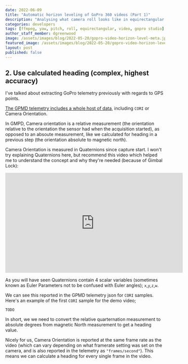 ```yaml
---
date: 2022-06-09
title: "Automatic horizon leveling of GoPro 360 videos (Part 1)"
description: "Analysing what camera roll looks like in equirectangular videos and how to account for it."
categories: developers
tags: [ffmpeg, yaw, pitch, roll, equirectangular, video, gopro studio]
author_staff_member: dgreenwood
image: /assets/images/blog/2022-05-20/gopro-video-horizon-level-meta.jpg
featured_image: /assets/images/blog/2022-05-20/gopro-video-horizon-level-sm.jpg
layout: post
published: false
---
```



## 2. Use calculated heading (complex, highest accuracy)

I've talked about extracting GoPro telemetry previously with regards to GPS points.

[The GPMD telemetry includes a whole host of data](/blog/2022/evolution-of-gopro-camera-sensors-gpmf), including `CORI` or Camera Orientation.

In GMPD, Camera orientation is a relative measurement (the orientation relative to the orientation the sensor had when the acquisition started), as opposed to an absoute measurement, like we calculated for heading in a previous step (the orientation absolute to magnetic north).

Camera Orientation is measured in Quaternions since capture start. I won't try explaining Quaternions here, but recommend this video which helped me to understand the concept and why they're needed (because of Gimbal Lock):

<iframe width="560" height="315" src="https://www.youtube-nocookie.com/embed/zjMuIxRvygQ" title="YouTube video player" frameborder="0" allow="accelerometer; autoplay; clipboard-write; encrypted-media; gyroscope; picture-in-picture" allowfullscreen></iframe>

As you will have seen Quaternions contain 4 scalar variables  (sometimes known as Euler Parameters not to be confused with Euler angles); `x`,`y`,`z`,`w`.

We can see this reported in the GPMD telemetry json for `CORI` samples. Here's an example of the first `CORI` sample for the demo video;


```
TODO
```

In short, we we need to convert the relative quarternation measurement to absolute degrees from magnetic North measurement to get a heading value.

Nicely for us, Camera Orientation is reported at the same frame rate as the video (which can vary depending on what framerate setting was set on the camera, and is also reported in the telemetry as `"frames/second"`). This means we can calculate a heading for every single frame in the video.


